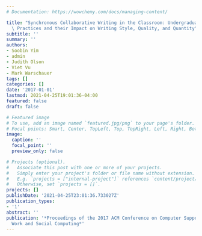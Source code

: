 ```yaml
---
# Documentation: https://wowchemy.com/docs/managing-content/

title: "Synchronous Collaborative Writing in the Classroom: Undergraduates' Collaboration\
  \ Practices and their Impact on Writing Style, Quality, and Quantity"
subtitle: ''
summary: ''
authors:
- Soobin Yim
- admin
- Judith Olson
- Viet Vu
- Mark Warschauer
tags: []
categories: []
date: '2017-01-01'
lastmod: 2021-04-25T19:01:36-04:00
featured: false
draft: false

# Featured image
# To use, add an image named `featured.jpg/png` to your page's folder.
# Focal points: Smart, Center, TopLeft, Top, TopRight, Left, Right, BottomLeft, Bottom, BottomRight.
image:
  caption: ''
  focal_point: ''
  preview_only: false

# Projects (optional).
#   Associate this post with one or more of your projects.
#   Simply enter your project's folder or file name without extension.
#   E.g. `projects = ["internal-project"]` references `content/project/deep-learning/index.md`.
#   Otherwise, set `projects = []`.
projects: []
publishDate: '2021-04-25T23:01:36.733027Z'
publication_types:
- '1'
abstract: ''
publication: '*Proceedings of the 2017 ACM Conference on Computer Supported Cooperative
  Work and Social Computing*'
---
```

